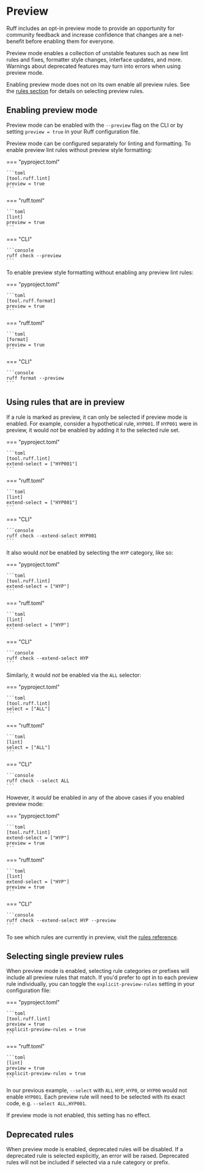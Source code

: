 # Preview

Ruff includes an opt-in preview mode to provide an opportunity for community feedback and increase confidence that
changes are a net-benefit before enabling them for everyone.

Preview mode enables a collection of unstable features such as new lint rules and fixes, formatter style changes, interface updates, and more. Warnings about deprecated features may turn into errors when using preview mode.

Enabling preview mode does not on its own enable all preview rules. See the [rules section](#using-rules-that-are-in-preview) for details on selecting preview rules.

## Enabling preview mode

Preview mode can be enabled with the `--preview` flag on the CLI or by setting `preview = true` in your Ruff
configuration file.

Preview mode can be configured separately for linting and formatting. To enable preview lint rules without preview style formatting:

=== "pyproject.toml"

    ```toml
    [tool.ruff.lint]
    preview = true
    ```

=== "ruff.toml"

    ```toml
    [lint]
    preview = true
    ```

=== "CLI"

    ```console
    ruff check --preview
    ```


To enable preview style formatting without enabling any preview lint rules:

=== "pyproject.toml"

    ```toml
    [tool.ruff.format]
    preview = true
    ```

=== "ruff.toml"

    ```toml
    [format]
    preview = true
    ```

=== "CLI"

    ```console
    ruff format --preview
    ```

## Using rules that are in preview

If a rule is marked as preview, it can only be selected if preview mode is enabled. For example, consider a
hypothetical rule, `HYP001`. If `HYP001` were in preview, it would _not_ be enabled by adding it to the selected rule set.

=== "pyproject.toml"

    ```toml
    [tool.ruff.lint]
    extend-select = ["HYP001"]
    ```

=== "ruff.toml"

    ```toml
    [lint]
    extend-select = ["HYP001"]
    ```

=== "CLI"

    ```console
    ruff check --extend-select HYP001
    ```


It also would _not_ be enabled by selecting the `HYP` category, like so:

=== "pyproject.toml"

    ```toml
    [tool.ruff.lint]
    extend-select = ["HYP"]
    ```

=== "ruff.toml"

    ```toml
    [lint]
    extend-select = ["HYP"]
    ```

=== "CLI"

    ```console
    ruff check --extend-select HYP
    ```


Similarly, it would _not_ be enabled via the `ALL` selector:

=== "pyproject.toml"

    ```toml
    [tool.ruff.lint]
    select = ["ALL"]
    ```

=== "ruff.toml"

    ```toml
    [lint]
    select = ["ALL"]
    ```

=== "CLI"

    ```console
    ruff check --select ALL
    ```

However, it _would_ be enabled in any of the above cases if you enabled preview mode:

=== "pyproject.toml"

    ```toml
    [tool.ruff.lint]
    extend-select = ["HYP"]
    preview = true
    ```

=== "ruff.toml"

    ```toml
    [lint]
    extend-select = ["HYP"]
    preview = true
    ```

=== "CLI"

    ```console
    ruff check --extend-select HYP --preview
    ```

To see which rules are currently in preview, visit the [rules reference](rules.md).

## Selecting single preview rules

When preview mode is enabled, selecting rule categories or prefixes will include all preview rules that match.
If you'd prefer to opt in to each preview rule individually, you can toggle the `explicit-preview-rules`
setting in your configuration file:

=== "pyproject.toml"

    ```toml
    [tool.ruff.lint]
    preview = true
    explicit-preview-rules = true
    ```

=== "ruff.toml"

    ```toml
    [lint]
    preview = true
    explicit-preview-rules = true
    ```

In our previous example, `--select` with `ALL` `HYP`, `HYP0`, or `HYP00` would not enable `HYP001`. Each preview
rule will need to be selected with its exact code, e.g. `--select ALL,HYP001`.

If preview mode is not enabled, this setting has no effect.

## Deprecated rules

When preview mode is enabled, deprecated rules will be disabled. If a deprecated rule is selected explicitly, an
error will be raised. Deprecated rules will not be included if selected via a rule category or prefix.
